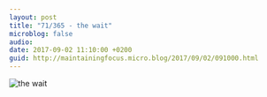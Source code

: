 ```yaml
---
layout: post
title: "71/365 - the wait"
microblog: false
audio: 
date: 2017-09-02 11:10:00 +0200
guid: http://maintainingfocus.micro.blog/2017/09/02/091000.html
---
```

![the wait](https://f000.backblazeb2.com/file/Roel-Share/the-wait-2.jpg)
